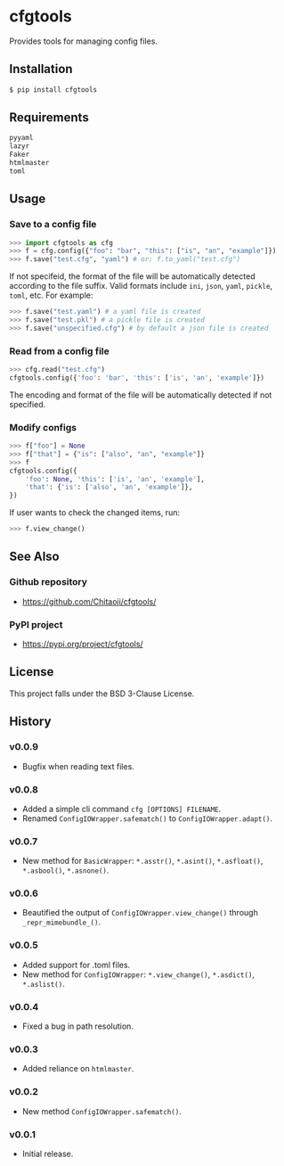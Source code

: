 # cfgtools
Provides tools for managing config files.

## Installation
```sh
$ pip install cfgtools
```

## Requirements
```txt
pyyaml
lazyr
Faker
htmlmaster
toml
```

## Usage
### Save to a config file

```py
>>> import cfgtools as cfg
>>> f = cfg.config({"foo": "bar", "this": ["is", "an", "example"]})
>>> f.save("test.cfg", "yaml") # or: f.to_yaml("test.cfg")
```
If not specifeid, the format of the file will be automatically detected according to the file suffix. Valid formats include `ini`, `json`, `yaml`, `pickle`, `toml`, etc. For example:
```py
>>> f.save("test.yaml") # a yaml file is created
>>> f.save("test.pkl") # a pickle file is created
>>> f.save("unspecified.cfg") # by default a json file is created
```

### Read from a config file
```py
>>> cfg.read("test.cfg")
cfgtools.config({'foo': 'bar', 'this': ['is', 'an', 'example']})
```
The encoding and format of the file will be automatically detected if not specified.

### Modify configs
```py
>>> f["foo"] = None
>>> f["that"] = {"is": ["also", "an", "example"]}
>>> f
cfgtools.config({
    'foo': None, 'this': ['is', 'an', 'example'],
    'that': {'is': ['also', 'an', 'example']},
})
```
If user wants to check the changed items, run:
```py
>>> f.view_change()
```

## See Also
### Github repository
* https://github.com/Chitaoji/cfgtools/

### PyPI project
* https://pypi.org/project/cfgtools/

## License
This project falls under the BSD 3-Clause License.

## History
### v0.0.9
* Bugfix when reading text files.

### v0.0.8
* Added a simple cli command `cfg [OPTIONS] FILENAME`.
* Renamed `ConfigIOWrapper.safematch()` to `ConfigIOWrapper.adapt()`.

### v0.0.7
* New method for `BasicWrapper`: `*.asstr()`, `*.asint()`, `*.asfloat()`, `*.asbool()`, `*.asnone()`.

### v0.0.6
* Beautified the output of `ConfigIOWrapper.view_change()` through `_repr_mimebundle_()`.

### v0.0.5
* Added support for .toml files.
* New method for `ConfigIOWrapper`: `*.view_change()`, `*.asdict()`, `*.aslist()`.

### v0.0.4
* Fixed a bug in path resolution.

### v0.0.3
* Added reliance on `htmlmaster`.

### v0.0.2
* New method `ConfigIOWrapper.safematch()`.

### v0.0.1
* Initial release.